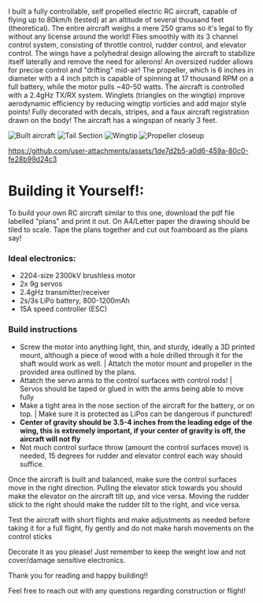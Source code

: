 I built a fully controllable, self propelled electric RC aircraft, capable of flying up to 80km/h (tested) at an altitude of several thousand feet (theoretical). The entire aircraft weighs a mere 250 grams so it's legal to fly without any license around the world! Flies smoothly with its 3 channel control system, consisting of throttle control, rudder control, and elevator control. The wings have a polyhedral design allowing the aircraft to stabilize itself laterally and remove the need for ailerons! An oversized rudder allows for precise control and "drifting" mid-air! The propeller, which is 6 inches in diameter with a 4 inch pitch is capable of spinning at 17 thousand RPM on a full battery, while the motor pulls ~40-50 watts. The aircraft is controlled with a 2.4gHz TX/RX system. Winglets (triangles on the wingtip) improve aerodynamic efficiency by reducing wingtip vorticies and add major style points! Fully decorated with decals, stripes, and a faux aircraft registration drawn on the body! The aircraft has a wingspan of nearly 3 feet.

![Built aircraft](https://github.com/user-attachments/assets/81a10211-ad2f-4851-8301-fbbe10733d71)
![Tail Section](https://github.com/user-attachments/assets/e636fd04-c140-4410-ac8b-50e4094eb2d4)
![Wingtip](https://github.com/user-attachments/assets/43f18288-d20d-44b7-89a2-cb6c5db69221)
![Propeller closeup](https://github.com/user-attachments/assets/627c7919-eb57-4741-83e3-791e9a6e6097)

https://github.com/user-attachments/assets/1de7d2b5-a0d6-459a-80c0-fe28b99d24c3

# Building it Yourself!:

To build your own RC aircraft similar to this one, download the pdf file labelled "plans" and print it out. On A4/Letter paper the drawing should be tiled to scale. Tape the plans together and cut out foamboard as the plans say!

### Ideal electronics:
 - 2204-size 2300kV brushless motor
 - 2x 9g servos
 - 2.4gHz transmitter/receiver
 - 2s/3s LiPo battery, 800-1200mAh
 - 15A speed controller (ESC)


### Build instructions
  - Screw the motor into anything light, thin, and sturdy, ideally a 3D printed mount, although a piece of wood with a hole drilled through it for the shaft would work as well. | Attatch the motor mount and propeller in the provided area outlined by the plans.
  - Attatch the servo arms to the control surfaces with control rods! | Servos should be taped or glued in with the arms being able to move fully
  - Make a tight area in the nose section of the aircraft for the battery, or on top. | Make sure it is protected as LiPos can be dangerous if punctured!
  - **Center of gravity should be 3.5-4 inches from the leading edge of the wing, this is extremely important, if your center of gravity is off, the aircraft will not fly**
  - Not much control surface throw (amount the control surfaces move) is needed, 15 degrees for rudder and elevator control each way should suffice.

  Once the aircraft is built and balanced, make sure the control surfaces move in the right direction. Pulling the elevator stick towards you should make the elevator on the aircraft tilt up, and vice versa. Moving the rudder stick to the right should make the rudder tilt to the right, and vice versa.

Test the aircraft with short flights and make adjustments as needed before taking it for a full flight, fly gently and do not make harsh movements on the control sticks

Decorate it as you please! Just remember to keep the weight low and not cover/damage sensitive electronics.

Thank you for reading and happy building!!

Feel free to reach out with any questions regarding construction or flight!

